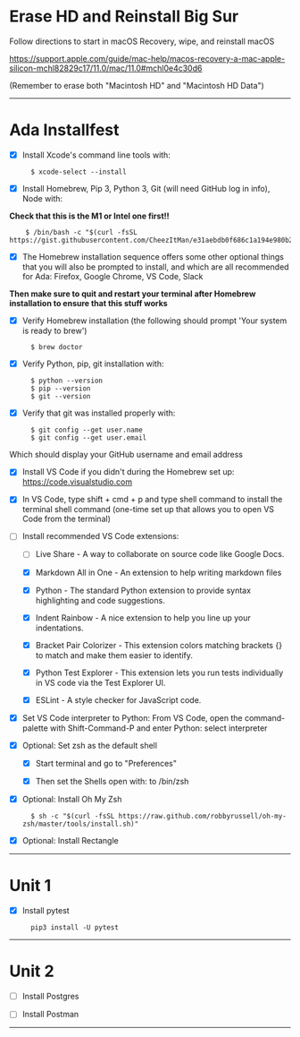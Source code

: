 # Erase HD and Reinstall Big Sur

Follow directions to start in macOS Recovery, wipe, and reinstall macOS

https://support.apple.com/guide/mac-help/macos-recovery-a-mac-apple-silicon-mchl82829c17/11.0/mac/11.0#mchl0e4c30d6

(Remember to erase both "Macintosh HD" and "Macintosh HD Data")

---

# Ada Installfest



- [X] Install Xcode's command line tools with: 

        $ xcode-select --install


- [X] Install Homebrew, Pip 3, Python 3, Git (will need GitHub log in info), Node with:

**Check that this is the M1 or Intel one first!!**

        $ /bin/bash -c "$(curl -fsSL https://gist.githubusercontent.com/CheezItMan/e31aebdb0f686c1a194e980b24f3cea4/raw/5710e04d17a7840df3df0ea95502da275a9943cb/ada_c14_installfest.bash)"


- [X] The Homebrew installation sequence offers some other optional things that you will also be prompted to install, and which are all recommended for Ada: Firefox, Google Chrome, VS Code, Slack

**Then make sure to quit and restart your terminal after Homebrew installation to ensure that this stuff works**


- [X] Verify Homebrew installation (the following should prompt 'Your system is ready to brew')

        $ brew doctor 



- [X] Verify Python, pip, git installation with:
  
        $ python --version
        $ pip --version
        $ git --version


- [X] Verify that git was installed properly with:

        $ git config --get user.name
        $ git config --get user.email

Which should display your GitHub username and email address


- [X] Install VS Code if you didn't during the Homebrew set up: https://code.visualstudio.com


- [X] In VS Code, type shift + cmd + p and type shell command to install the terminal shell command (one-time set up that allows you to open VS Code from the terminal)


- [ ] Install recommended VS Code extensions:
  
  - [ ] Live Share  - A way to collaborate on source code like Google Docs.
  - [X] Markdown All in One  - An extension to help writing markdown files
  - [X] Python  - The standard Python extension to provide syntax highlighting and code suggestions.
  - [X] Indent Rainbow  - A nice extension to help you line up your indentations.
  - [X] Bracket Pair Colorizer  - This extension colors matching brackets {} to match and make them easier to identify.
  - [X] Python Test Explorer  - This extension lets you run tests individually in VS code via the Test Explorer UI.
  - [X] ESLint  - A style checker for JavaScript code.


- [X] Set VS Code interpreter to Python: From VS Code, open the command-palette with Shift-Command-P and enter Python: select interpreter


- [X] Optional: Set zsh as the default shell
  - [X] Start terminal and go to "Preferences"
  - [X] Then set the Shells open with: to /bin/zsh


- [X] Optional: Install Oh My Zsh

        $ sh -c "$(curl -fsSL https://raw.github.com/robbyrussell/oh-my-zsh/master/tools/install.sh)"


- [X] Optional: Install Rectangle

---

# Unit 1

- [X] Install pytest

        pip3 install -U pytest

---


# Unit 2

- [ ] Install Postgres

- [ ] Install Postman

---